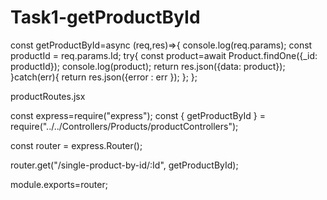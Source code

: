 # Task1-getProductById

const getProductById=async (req,res)=>{
   console.log(req.params);
   const productId = req.params.Id;
    try{
        const product=await Product.findOne({_id: productId});
        console.log(product);
        return res.json({data: product});
    }catch(err){
        return res.json({error : err });
    };
};


 productRoutes.jsx

const express=require("express");
const { getProductById } = require("../../Controllers/Products/productControllers");

const router = express.Router();

router.get("/single-product-by-id/:Id", getProductById);

module.exports=router;
